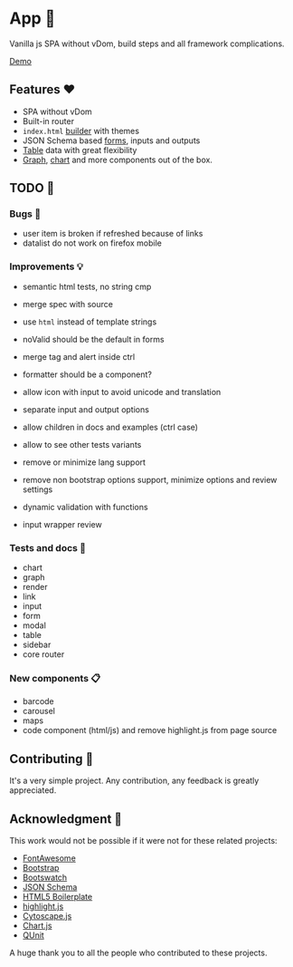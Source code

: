 # App 🚀
  Vanilla js SPA without vDom, build steps and all framework complications.

  [Demo](https://marcodpt.github.io/app/#/users)

## Features ❤️
 - SPA without vDom
 - Built-in router
 - `index.html` [builder](https://marcodpt.github.io/app/#/settings) with themes
 - JSON Schema based [forms](https://marcodpt.github.io/app/#/examples/form/4),
inputs and outputs
 - [Table](https://marcodpt.github.io/app/#/users) data with great flexibility
 - [Graph](https://marcodpt.github.io/app/#/examples/graph/0),
[chart](https://marcodpt.github.io/app/#/examples/chart/0) and more components out of the box.

## TODO 🔧

### Bugs 🐞
 - user item is broken if refreshed because of links
 - datalist do not work on firefox mobile

### Improvements 💡
 - semantic html tests, no string cmp

 - merge spec with source
 - use `html` instead of template strings

 - noValid should be the default in forms
 - merge tag and alert inside ctrl

 - formatter should be a component?
 - allow icon with input to avoid unicode and translation
 - separate input and output options
 - allow children in docs and examples (ctrl case)
 - allow to see other tests variants
 - remove or minimize lang support
 - remove non bootstrap options support, minimize options and review settings
 - dynamic validation with functions
 - input wrapper review

### Tests and docs 🧪
 - chart
 - graph
 - render
 - link
 - input
 - form
 - modal
 - table
 - sidebar
 - core router

### New components 📋
 - barcode
 - carousel
 - maps
 - code component (html/js) and remove highlight.js from page source

## Contributing 🤝
It's a very simple project.
Any contribution, any feedback is greatly appreciated.

## Acknowledgment 🙏
This work would not be possible if it were not for these related projects:
 - [FontAwesome](https://fontawesome.com/)
 - [Bootstrap](https://getbootstrap.com/)
 - [Bootswatch](https://bootswatch.com/)
 - [JSON Schema](https://json-schema.org/)
 - [HTML5 Boilerplate](https://html5boilerplate.com/)
 - [highlight.js](https://highlightjs.org/)
 - [Cytoscape.js](https://js.cytoscape.org/)
 - [Chart.js](https://www.chartjs.org/)
 - [QUnit](https://qunitjs.com/)

A huge thank you to all the people who contributed to these projects.
